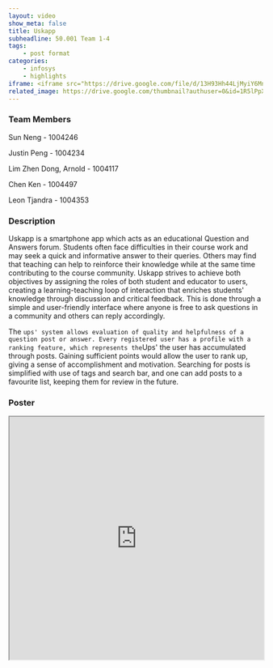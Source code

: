 ```yaml
---
layout: video
show_meta: false
title: Uskapp
subheadline: 50.001 Team 1-4
tags:
    - post format
categories:
    - infosys
    - highlights
iframe: <iframe src="https://drive.google.com/file/d/13H93Hh44LjMyiY6MnXetKE6cpjjFc1Gg/preview" width="320" height="240"></iframe>
related_image: https://drive.google.com/thumbnail?authuser=0&id=1R5lPpXriIjulboC58ONGXfV148fx7hnq&sz=w300-h300-p-k-nu-iv1
---
```


### Team Members

Sun Neng - 1004246

Justin Peng - 1004234

Lim Zhen Dong, Arnold - 1004117

Chen Ken - 1004497

Leon Tjandra - 1004353  

### Description

Uskapp is a smartphone app which acts as an educational Question and Answers forum. Students often face difficulties in their course work and may seek a quick and informative answer to their queries. Others may find that teaching can help to reinforce their knowledge while at the same time contributing to the course community. Uskapp strives to achieve both objectives by assigning the roles of both student and educator to users, creating a learning-teaching loop of interaction that enriches students' knowledge through discussion and critical feedback. This is done through a simple and user-friendly interface where anyone is free to ask questions in a community and others can reply accordingly.

The `ups' system allows evaluation of quality and helpfulness of a question post or answer. Every registered user has a profile with a ranking feature, which represents the`Ups' the user has accumulated through posts. Gaining sufficient points would allow the user to rank up, giving a sense of accomplishment and motivation.  Searching for posts is simplified with use of tags and search bar, and one can add posts to a favourite list, keeping them for review in the future.

### Poster

<iframe src="https://drive.google.com/file/d/1R5lPpXriIjulboC58ONGXfV148fx7hnq/preview" width="100%" height="480"></iframe>
